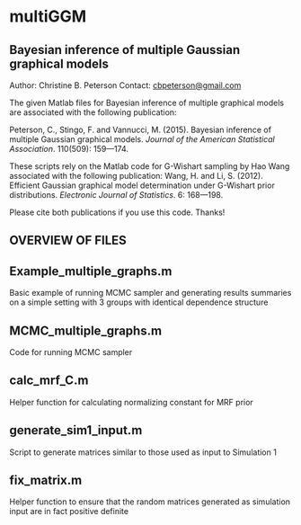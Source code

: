 # multiGGM
## Bayesian inference of multiple Gaussian graphical models

Author: Christine B. Peterson
Contact: cbpeterson@gmail.com

The given Matlab files for Bayesian inference of multiple graphical models 
are associated with the following publication:

Peterson, C., Stingo, F. and Vannucci, M. (2015). Bayesian inference of multiple
Gaussian graphical models. *Journal of the American Statistical Association*.
110(509): 159—174.

These scripts rely on the Matlab code for G-Wishart sampling by Hao Wang associated with the following publication:
Wang, H. and Li, S. (2012). Efficient Gaussian graphical model determination
under G-Wishart prior distributions. *Electronic Journal of Statistics*.
6: 168—198.

Please cite both publications if you use this code. Thanks!


## OVERVIEW OF FILES


## Example_multiple_graphs.m
Basic example of running MCMC sampler and generating results summaries
on a simple setting with 3 groups with identical dependence structure


## MCMC_multiple_graphs.m
Code for running MCMC sampler


## calc_mrf_C.m
Helper function for calculating normalizing constant for MRF prior


## generate_sim1_input.m
Script to generate matrices similar to those used as input to Simulation 1


## fix_matrix.m
Helper function to ensure that the random matrices generated as simulation
input are in fact positive definite
